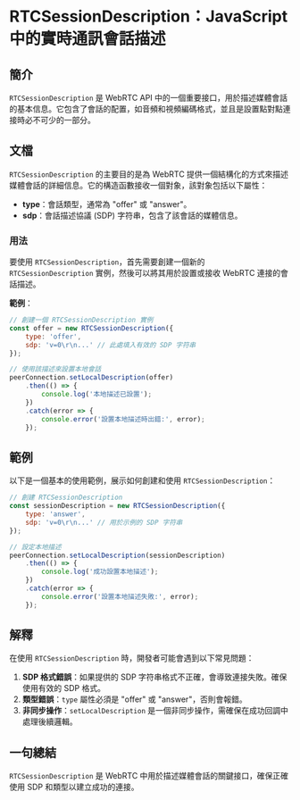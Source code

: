 <!--
Meta Description: # RTCSessionDescription：JavaScript 中的實時通訊會話描述 ## 簡介 `RTCSessionDescription` 是 WebRTC API 中的一個重要接口，用於描述媒體會話的基本信息。它包含了會話的配置，如音頻和視頻編碼格式，並且是設置點對點連接時必不可少的一...
Meta Keywords: rtcsessiondescription, sdp, error, offer, webrtc
-->

# RTCSessionDescription：JavaScript 中的實時通訊會話描述

## 簡介
`RTCSessionDescription` 是 WebRTC API 中的一個重要接口，用於描述媒體會話的基本信息。它包含了會話的配置，如音頻和視頻編碼格式，並且是設置點對點連接時必不可少的一部分。

## 文檔
`RTCSessionDescription` 的主要目的是為 WebRTC 提供一個結構化的方式來描述媒體會話的詳細信息。它的構造函數接收一個對象，該對象包括以下屬性：

- **type**：會話類型，通常為 "offer" 或 "answer"。
- **sdp**：會話描述協議 (SDP) 字符串，包含了該會話的媒體信息。

### 用法
要使用 `RTCSessionDescription`，首先需要創建一個新的 `RTCSessionDescription` 實例，然後可以將其用於設置或接收 WebRTC 連接的會話描述。

**範例**：
```javascript
// 創建一個 RTCSessionDescription 實例
const offer = new RTCSessionDescription({
    type: 'offer',
    sdp: 'v=0\r\n...' // 此處填入有效的 SDP 字符串
});

// 使用該描述來設置本地會話
peerConnection.setLocalDescription(offer)
    .then(() => {
        console.log('本地描述已設置');
    })
    .catch(error => {
        console.error('設置本地描述時出錯:', error);
    });
```

## 範例
以下是一個基本的使用範例，展示如何創建和使用 `RTCSessionDescription`：

```javascript
// 創建 RTCSessionDescription
const sessionDescription = new RTCSessionDescription({
    type: 'answer',
    sdp: 'v=0\r\n...' // 用於示例的 SDP 字符串
});

// 設定本地描述
peerConnection.setLocalDescription(sessionDescription)
    .then(() => {
        console.log('成功設置本地描述');
    })
    .catch(error => {
        console.error('設置本地描述失敗:', error);
    });
```

## 解釋
在使用 `RTCSessionDescription` 時，開發者可能會遇到以下常見問題：

1. **SDP 格式錯誤**：如果提供的 SDP 字符串格式不正確，會導致連接失敗。確保使用有效的 SDP 格式。
2. **類型錯誤**：`type` 屬性必須是 "offer" 或 "answer"，否則會報錯。
3. **非同步操作**：`setLocalDescription` 是一個非同步操作，需確保在成功回調中處理後續邏輯。

## 一句總結
`RTCSessionDescription` 是 WebRTC 中用於描述媒體會話的關鍵接口，確保正確使用 SDP 和類型以建立成功的連接。